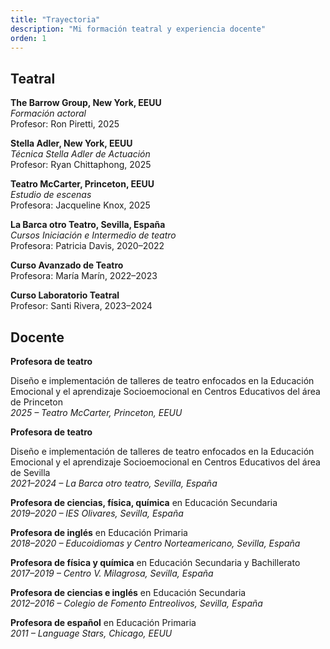 ```yaml
---
title: "Trayectoria"
description: "Mi formación teatral y experiencia docente"
orden: 1
---
```


## Teatral

**The Barrow Group, New York, EEUU**  
_Formación actoral_  
Profesor: Ron Piretti, 2025

**Stella Adler, New York, EEUU**  
_Técnica Stella Adler de Actuación_  
Profesor: Ryan Chittaphong, 2025

**Teatro McCarter, Princeton, EEUU**  
_Estudio de escenas_  
Profesora: Jacqueline Knox, 2025

**La Barca otro Teatro, Sevilla, España**  
_Cursos Iniciación e Intermedio de teatro_  
Profesora: Patricia Davis, 2020–2022

**Curso Avanzado de Teatro**  
Profesora: María Marín, 2022–2023

**Curso Laboratorio Teatral**  
Profesor: Santi Rivera, 2023–2024

## Docente

**Profesora de teatro**

Diseño e implementación de talleres de teatro enfocados en la Educación Emocional y el aprendizaje Socioemocional en Centros Educativos del área de Princeton  
_2025 – Teatro McCarter, Princeton, EEUU_

**Profesora de teatro**

Diseño e implementación de talleres de teatro enfocados en la Educación Emocional y el aprendizaje Socioemocional en Centros Educativos del área de Sevilla  
_2021–2024 – La Barca otro teatro, Sevilla, España_

**Profesora de ciencias, física, química** en Educación Secundaria  
_2019–2020 – IES Olivares, Sevilla, España_

**Profesora de inglés** en Educación Primaria  
_2018–2020 – Educoidiomas y Centro Norteamericano, Sevilla, España_

**Profesora de física y química** en Educación Secundaria y Bachillerato  
_2017–2019 – Centro V. Milagrosa, Sevilla, España_

**Profesora de ciencias e inglés** en Educación Secundaria  
_2012–2016 – Colegio de Fomento Entreolivos, Sevilla, España_

**Profesora de español** en Educación Primaria  
_2011 – Language Stars, Chicago, EEUU_
